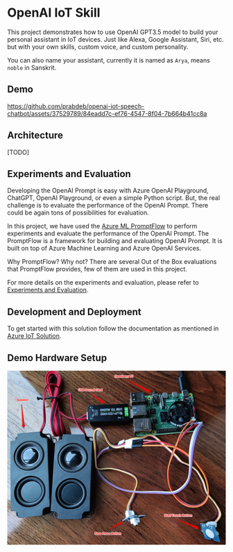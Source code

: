 # OpenAI IoT Skill

This project demonstrates how to use OpenAI GPT3.5 model to build your personal assistant in IoT devices. Just like Alexa, Google Assistant, Siri, etc. but with your own skills, custom voice, and custom personality.

You can also name your assistant, currently it is named as `Arya`, means `noble` in Sanskrit.

## Demo

https://github.com/prabdeb/openai-iot-speech-chatbot/assets/37529789/84eadd7c-ef76-4547-8f04-7b664b41cc8a

## Architecture

[TODO]

## Experiments and Evaluation

Developing the OpenAI Prompt is easy with Azure OpenAI Playground, ChatGPT, OpenAI Playground, or even a simple Python script. But, the real challenge is to evaluate the performance of the OpenAI Prompt. There could be again tons of possibilities for evaluation.

In this project, we have used the [Azure ML PromptFlow](https://learn.microsoft.com/en-us/azure/machine-learning/prompt-flow/overview-what-is-prompt-flow?view=azureml-api-2) to perform experiments and evaluate the performance of the OpenAI Prompt. The PromptFlow is a framework for building and evaluating OpenAI Prompt. It is built on top of Azure Machine Learning and Azure OpenAI Services.

Why PromptFlow? Why not? There are several Out of the Box evaluations that PromptFlow provides, few of them are used in this project.

For more details on the experiments and evaluation, please refer to [Experiments and Evaluation](./experiments/README.md).

## Development and Deployment

To get started with this solution follow the documentation as mentioned in [Azure IoT Solution](./azure_iot_solution/README.md).

## Demo Hardware Setup

![Demo Hardware](./docs/images/hardware.png)
